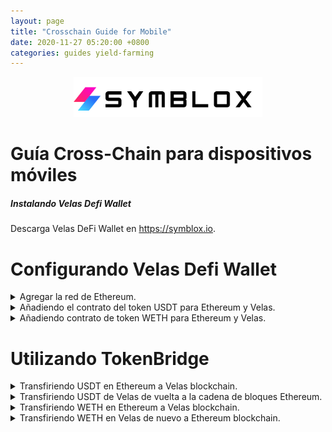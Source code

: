 ```yaml
---
layout: page
title: "Crosschain Guide for Mobile"
date: 2020-11-27 05:20:00 +0800
categories: guides yield-farming
---
```


<p align="center">
<img src="/assets/SymbloxLogoName.png" height="64"/>
</p>

# Guía Cross-Chain para dispositivos móviles

##### Instalando Velas Defi Wallet  
Descarga Velas DeFi Wallet en https://symblox.io.  

# Configurando Velas Defi Wallet

<details>
<summary>Agregar la red de Ethereum.</summary>  
<br>
  
Haga clic en la pestaña 'Ajustes', luego elija "Seleccionar redes activas"  
<p align="center">
<img src="../assets/Bridge_1.png" width="400"/>
</p>  

Elija 'Ethereum' y luego haga clic en 'Guardar'.
<p align="center">
<img src="/assets/Bridge_2.png" width="400"/>
</p>  
</details>

<details>
<summary>Añadiendo el contrato del token USDT para Ethereum y Velas.</summary>  
<br>
  
Haga clic en la pestaña 'Monedero', luego haga clic en 'Añadir / Ocultar tokens'.

<p align="center">
<img src="/assets/Bridge_3.png" width="400"/>
</p>  

Haga clic en el signo '+'.  
<p align="center">
<img src="/assets/Bridge_4.png" width="400"/>
</p>  

Pegue la siguiente dirección en el campo 'Contract Address/Dirección del contrato' para agregar el token USDT en Ethereum. Los otros campos se completarán automáticamente cuando pegue la dirección.
USDT en Ethereum:**0xdAC17F958D2ee523a2206206994597C13D831ec7**  
<p align="center">
<img src="/assets/Bridge_5.png" width="400"/>
</p>  

Repita el proceso para agregar USDT en Velas.
USDT en Velas: **0x4b773e1ae1baa4894e51cc1d1faf485c91b1012f**  
<p align="center">
<img src="/assets/Bridge_6.png" width="400"/>
</p>  

Si aún no ha agregado el token SYX, puede repetir el proceso anterior para agregar SYX. 
Dirección del token SYX: **0x2de7063fe77aAFB5b401d65E5A108649Ec577170**  
<p align="center">
<img src="/assets/AddToken_3.png" width="400"/>
</p>    
</details>

<details>
<summary>Añadiendo contrato de token WETH para Ethereum y Velas.</summary>  
<br>
  
Haga clic en la pestaña 'Monedero', luego haga clic en 'Añadir / Ocultar tokens'.

<p align="center">
<img src="/assets/Bridge_3.png" width="400"/>
</p>  

Haga clic en el signo '+'.  
<p align="center">
<img src="/assets/Bridge_4.png" width="400"/>
</p>  

Pegue la siguiente dirección en el campo 'Contract Address/Dirección del contrato' para agregar el token WETH en Ethereum. Los otros campos se completarán automáticamente cuando pegue la dirección.
WETH en Ethereum: **0xc02aaa39b223fe8d0a0e5c4f27ead9083c756cc2**  
<p align="center">
<img src="/assets/WETH_CONTRACT.png" width="400"/>
</p>  

Repita el proceso para agregar WETH en Velas: 
**V67RMNXTgYKi9CsmrSXvFfLAiubfWB5p34**  
<p align="center">
<img src="/assets/VWETH_CONTRACT.png" width="400"/>
</p>  
</p>    
</details>
 
# Utilizando TokenBridge  

<details>
<summary>Transfiriendo USDT en Ethereum a Velas blockchain.</summary>  
<br>
  
Haga clic en la pestaña 'Symblox', luego vaya a la página de inicio: <a href="https://symblox.io/" target="_blank">https://symblox.io/</a>  
Haga clic en el botón 'Abrir Cross-Chain' o escriba en el campo de dirección:  
<a href="https://x.symblox.io/" target="_blank">https://x.symblox.io/</a>  
<p align="center">
<img src="/assets/Bridge_7.png" width="400"/>
</p>  

(1) Haga clic en el botón de menú.
(2) Si aún no ha elegido 'Ethereum' , haga clic en 'Conectado a:' para elegir la red Ethereum.
<p align="center">
<img src="/assets/Bridge_8.png" width="400"/>
</p>  

Elija 'Ethereum'.
<p align="center">
<img src="/assets/Bridge_19.png" width="400"/>
</p>  

Haga clic en 'Conectar Monedero'.
<p align="center">
<img src="/assets/Bridge_20.png" width="400"/>
</p>  

>The first time you use the cross-chain, the smart contract will require permission before accessing your wallet. Therefore it requires you to *unlock* before transferring.   

Ingrese la cantidad a transferir y luego haga clic en 'Unlock/Desbloquear'.
<p align="center">
<img src="/assets/Bridge_9.png" width="400"/>
</p>  

Haga clic en 'Confirmar' para enviar o haga clic en 'Editar' para cambiar manualmente las tarifas de gas.  
<p align="center">
<img src="/assets/Bridge_10.png" width="400"/>
</p>  

> Debido a la gran congestión en la red Ethereum, las transacciones pueden llevar mucho tiempo o incluso atascarse. Si ha esperado un período de tiempo suficiente y todavía está en la pantalla 'Cargando ...', intente volver a cargar la página web para ver si su transacción se ha liquidado.

<p align="center">
<img src="/assets/Bridge_11.png" width="400"/>
</p>  

Una vez que haya 'Desbloqueado', haga clic en 'Transferir'.
<p align="center">
<img src="/assets/Bridge_12.png" width="400"/>
</p>  

Verifique el monto de su transferencia y luego haga clic en 'Continuar'.
<p align="center">
<img src="/assets/Bridge_13.png" width="400"/>
</p>  

Después de la transferencia, puede verificar su 'Balance' para ver la cantidad transferida. 
<p align="center">
<img src="/assets/Bridge_14.png" width="400"/>
</p>  
</details>

<details>
<summary>Transfiriendo USDT de Velas de vuelta a la cadena de bloques Ethereum.</summary>
<br>

(1) Haga clic en el botón de menú.
(2) Si aún no está conectado a Velas, haga clic en 'Conectado a:' para cambiar su red actual.  
<p align="center">
<img src="/assets/Bridge_15.png" width="400"/>
</p>  

Elija 'Velas'.
<p align="center">
<img src="/assets/Bridge_16.png" width="400"/>
</p>  

Ingrese la cantidad a enviar y luego haga clic en 'Transfer/Transferir'.
<p align="center">
<img src="/assets/Bridge_17.png" width="400"/>
</p>  

Verifique la cantidad y luego haga clic en 'Continuar'.
<p align="center">
<img src="/assets/Bridge_18.png" width="400"/>
</p>  
</p>  
</details>

<details>
<summary>Transfiriendo WETH en Ethereum a Velas blockchain.</summary>  
<br>

Dentro de la aplicación DeFi Wallet, vaya a la página de inicio. Luego haga clic en el botón 'Abrir Crosschain'. 
<p align="center">
<img src="/assets/WETH_1.png" width="400"/>
</p>

1. Haga clic en el menú.  
2. Haga clic en 'Conectado a:'

<p align="center">
<img src="/assets/WETH_2.png" width="400"/>
</p>  

Haga clic en 'Ethereum'. 
<p align="center">
<img src="/assets/WETH_3.png" width="400"/>
</p>  

1. Haga clic en 'Conectar Monedero'.
2. Haga clic en 'Wrap / Unwrap ETH' para cargar el widget Kyber.

<p align="center">
<img src="/assets/WETH_4.png" width="400"/>
</p>  

Ingrese el monto a transferir y luego marque los términos de acuerdo. Presione siguiente para continuar.  

<p align="center">
<img src="/assets/WETH_5.png" width="400"/>
</p>  

> Nota *** Asegúrese de tener suficiente ETH reservado para pagar las tarifas de transacción. 

Verifique la cantidad a intercambiar y luego haga clic en 'CONFIRMAR'.

<p align="center">
<img src="/assets/WETH_6.png" width="400"/>
</p>  

Haga clic en 'Confirmar' para finalizar la transacción o haga clic en 'Editar' para cambiar las tarifas de gas.  
<p align="center">
<img src="/assets/WETH_7.png" width="400"/>
</p>  

Opcionalmente, puede aumentar la tarifa para reducir el tiempo de espera. 
<p align="center">
<img src="/assets/WETH_8.png" width="400"/>
</p>  

Una vez confirmada y transmitida, se crea una identificación de transacción.  

<p align="center">
<img src="/assets/WETH_9.png" width="400"/>
</p>  

Desde la pantalla de Cross-Chain:
1. Haga clic en la lista desplegable.  
2. Elija WETH de la lista. 

<p align="center">
<img src="/assets/WETH_10.png" width="400"/>
</p>  

1. Ingrese la cantidad de WETH para transferir a través del bridge.  
2. Haga clic en 'Unlock/Desbloquear' para permitir que el permiso del contrato inteligente interactúe con su monedero.  

<p align="center">
<img src="/assets/WETH_11.png" width="400"/>
</p>  

> Nota *** Debido al intenso tráfico en Ethereum, se recomienda aumentar las tarifas del gas para reducir los tiempos de espera. 

Haga clic en 'Confirm/Confirmar' para finalizar o haga clic en 'Edit/Editar' para cambiar las tarifas de gas.  

<p align="center">
<img src="/assets/WETH_12.png" width="400"/>
</p>  

Dependiendo del tráfico de la red, la transacción puede tardar unos minutos en confirmarse. Si está atascado en la pantalla "Cargando ..." durante unos minutos, puede volver a cargar la página para verificar si está desbloqueada. Se recomienda que aumente la tarifa del gas a fast/rápido para reducir el tiempo de espera.

<p align="center">
<img src="/assets/WETH_13.png" width="400"/>
</p>  

Una vez desbloqueado:
1. Ingrese la cantidad de WETH que le gustaría transferir a Velas blockchain.
2. Haga clic en 'Transfer/Transferir' para continuar.

<p align="center">
<img src="/assets/WETH_14.png" width="400"/>
</p>  

Confirme la transacción y luego haga clic en 'Accept/Aceptar' para continuar.
<p align="center">
<img src="/assets/WETH_15.png" width="400"/>
</p>  

Haga clic en 'Confirmar' para finalizar o en 'Edit/Editar' para cambiar las tarifas de gas.
<p align="center">
<img src="/assets/WETH_16.png" width="400"/>
</p>  
</p> 
</details>
  
<details>
<summary>Transfiriendo WETH en Velas de nuevo a Ethereum blockchain.</summary>  
<br>

Desde la página de cross-chain:  
1. Haga clic en el menú.
2. Haga clic en 'Conectado a:'

<p align="center">
<img src="/assets/WETH_17.png" width="400"/>
</p>  

Elija la red Velas.
<p align="center">
<img src="/assets/WETH_18.png" width="400"/>
</p>  

Haga clic en 'Connect/Conectar Wallet', luego haga clic en la lista desplegable y elija 'WETH'.   
<p align="center">
<img src="/assets/WETH_19.png" width="400"/>
</p>  

1. Ingrese la cantidad de WETH que se transferirá de regreso a la red Ethereum. 
2. Haga clic en 'Transfer/Transferir' para continuar. 

<p align="center">
<img src="/assets/WETH_20.png" width="400"/>
</p>  

Confirm transaction and click 'OK' to continue.  
<p align="center">
<img src="/assets/WETH_21.png" width="400"/>
</p>  

Espere a que se confirme la transacción. También puede hacer clic en la identificación de la transacción para realizar un seguimiento del progreso.
<p align="center">
<img src="/assets/WETH_22.png" width="400"/>
</p>  

1. Haz clic en el menú.
2. Haga clic en 'Conectado a:'.

<p align="center">
<img src="/assets/WETH_23.png" width="400"/>
</p>  

Elija la red Ethereum.
<p align="center">
<img src="/assets/WETH_24.png" width="400"/>
</p>  

Haga clic en 'Wrap / Unwrap ETH' para cargar el widget Kyber.
<p align="center">
<img src="/assets/WETH_25.png" width="400"/>
</p>  

Haga clic en el botón 'Swap/Cambiar' para que el 'Desde token' sea WETH. 
<p align="center">
<img src="/assets/WETH_26.png" width="400"/>
</p>  

Ingrese la cantidad de WETH para convertir a ETH. Marque la casilla de los términos del acuerdo y haga clic en 'Siguiente'.  
<p align="center">
<img src="/assets/WETH_27.png" width="400"/>
</p>  

Verifique la transacción y luego haga clic en 'APPROVE/APROBAR' para continuar.  
<p align="center">
<img src="/assets/WETH_28.png" width="400"/>
</p>  

Haga clic en 'Confirm/Confirmar' para finalizar o en 'Edit/Editar' para cambiar el precio del gas. 
<p align="center">
<img src="/assets/WETH_29.png" width="400"/>
</p>  

Haga clic en 'CONFIRM/CONFIRMAR' para finalizar la transacción. 
<p align="center">
<img src="/assets/WETH_30.png" width="400"/>
</p>  


</p> 
</details>
  


